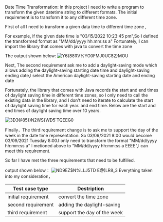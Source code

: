 
Date Time Transformation:
In this project I need to write a program to transform the
given datetime string to different formats. The initial requirement is to transform it to any
different time zone. 

First of all I need to transform a given data time to different time zone ,

For example, If the given date time is "03/15/2022 10:23:45 pm",So I defined the transformed format as "MM/dd/yyyy hh:mm:ss a"
Fortunately, I can import the library that comes with java to convert the time zone

The output shown below:
![Y6{88RV%YO0FMJ0UC82}MOU](https://user-images.githubusercontent.com/62952998/167272228-d2dbfb48-9439-4a8c-ac2c-4b7b25625e7e.png)

Next, The second requirement ask me to add a daylight-saving mode which
allows adding the daylight-saving starting date time and daylight-saving ending date,I select the American daylight-saving starting date and ending date

Fortunately, the library that comes with Java records the start and end times of daylight saving time in different time zones, so I only need to call the existing data in the library, and I don't need to iterate to calculate the start of daylight saving time for each year. and end time.
Below are the start and end times of daylight saving time over 10 years.

![3D3@85{)N2WS}WD5`TQEEG0](https://user-images.githubusercontent.com/62952998/167272495-0dcf87cf-fd72-4f8e-a01a-db2a37e7604b.png)



Finally，The third requirement change is to ask me to support the day of the week in
the date time representation. So 03/09/2021 8:00 would become 03/09/2021 Tuesday 8:00.I only need to transform the format "MM/dd/yyyy hh:mm:ss a" I metioned above to 
 "MM/dd/yyyy hh:mm:ss a EEEE",I can meet this requirement.
 
 So far I have met the three requirements that need to be fulfilled.
 
output shown below：
 ![ND9EZ$N%LLJ5TD E@)LR8_3](https://user-images.githubusercontent.com/62952998/167272752-381ff527-8d39-424d-ba74-16a3cb24be3d.png)
 Everything taken into my consideration，

|  Test case type  | Destription|
| ------------- | ------------- |
| initial requirement  | convert the time zone  |
| second requirement |  adding the daylight-saving |
|  third requirement |   support the day of the week |
